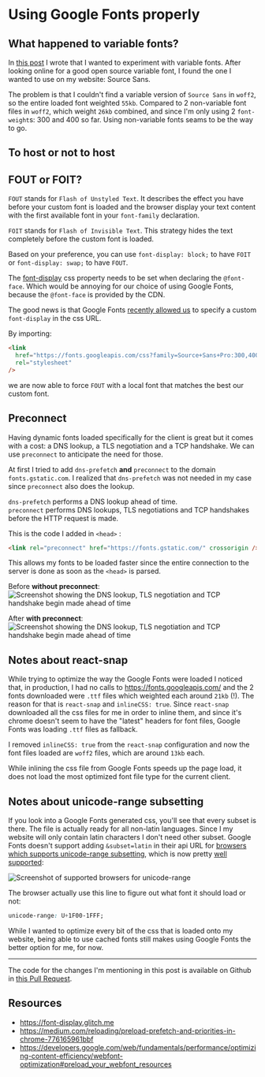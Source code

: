 # Using Google Fonts properly

## What happened to variable fonts?

In [this post](https://benoitzohar.com/blog/TODO) I wrote that I wanted to experiment with variable fonts. After looking online for a good open source variable font, I found the one I wanted to use on my website: Source Sans.

The problem is that I couldn't find a variable version of `Source Sans` in `woff2`, so the entire loaded font weighted `55kb`. Compared to 2 non-variable font files in `woff2`, which weight `26kb` combined, and since I'm only using 2 `font-weight`s: 300 and 400 so far. Using non-variable fonts seams to be the way to go.

## To host or not to host

## FOUT or FOIT?

`FOUT` stands for `Flash of Unstyled Text`. It describes the effect you have before your custom font is loaded and the browser display your text content with the first available font in your `font-family` declaration.

`FOIT` stands for `Flash of Invisible Text`. This strategy hides the text completely before the custom font is loaded.

Based on your preference, you can use `font-display: block;` to have `FOIT` or `font-display: swap;` to have `FOUT`.

The [font-display](https://developer.mozilla.org/en-US/docs/Web/CSS/@font-face/font-display) css property needs to be set when declaring the `@font-face`. Which would be annoying for our choice of using Google Fonts, because the `@font-face` is provided by the CDN.

The good news is that Google Fonts [recently allowed us](https://css-tricks.com/google-fonts-is-adding-font-display/) to specify a custom `font-display` in the css URL.

By importing:

```html
<link
  href="https://fonts.googleapis.com/css?family=Source+Sans+Pro:300,400&display=swap"
  rel="stylesheet"
/>
```

we are now able to force `FOUT` with a local font that matches the best our custom font.

## Preconnect

Having dynamic fonts loaded specifically for the client is great but it comes with a cost: a DNS lookup, a TLS negotiation and a TCP handshake. We can use `preconnect` to anticipate the need for those.

At first I tried to add `dns-prefetch` **and** `preconnect` to the domain `fonts.gstatic.com`. I realized that `dns-prefetch` was not needed in my case since `preconnect` also does the lookup.

`dns-prefetch` performs a DNS lookup ahead of time.  
`preconnect` performs DNS lookups, TLS negotiations and TCP handshakes before the HTTP request is made.

This is the code I added in `<head>` :

```html
<link rel="preconnect" href="https://fonts.gstatic.com/" crossorigin />
```

This allows my fonts to be loaded faster since the entire connection to the server is done as soon as the `<head>` is parsed.

Before **without preconnect**:
![Screenshot showing the DNS lookup, TLS negotiation and TCP handshake begin made ahead of time](https://i.ibb.co/YZ1npJV/Screenshot-2019-06-05-00-05-14.png)

After **with preconnect**:
![Screenshot showing the DNS lookup, TLS negotiation and TCP handshake begin made ahead of time](https://i.ibb.co/DpnKHMw/Screenshot-2019-06-04-23-58-39.png)

## Notes about react-snap

While trying to optimize the way the Google Fonts were loaded I noticed that, in production, I had no calls to https://fonts.googleapis.com/ and the 2 fonts downloaded were `.ttf` files which weighted each around `21kb` (!).
The reason for that is `react-snap` and `inlineCSS: true`. Since `react-snap` downloaded all the css files for me in order to inline them, and since it's chrome doesn't seem to have the "latest" headers for font files, Google Fonts was loading `.ttf` files as fallback.

I removed `inlineCSS: true` from the `react-snap` configuration and now the font files loaded are `woff2` files, which are around `13kb` each.

While inlining the css file from Google Fonts speeds up the page load, it does not load the most optimized font file type for the current client.

## Notes about unicode-range subsetting

If you look into a Google Fonts generated css, you'll see that every subset is there. The file is actually ready for all non-latin languages.
Since I my website will only contain latin characters I don't need other subset.
Google Fonts doesn't support adding `&subset=latin` in their api URL for [browsers which supports unicode-range subsetting](https://developers.google.com/web/fundamentals/performance/optimizing-content-efficiency/webfont-optimization), which is now pretty [well supported](https://caniuse.com/#search=unicode-range):

![Screenshot of supported browsers for unicode-range](https://i.ibb.co/9cPdwdL/Screenshot-2019-06-04-23-55-27.png)

The browser actually use this line to figure out what font it should load or not:

```css
unicode-range: U+1F00-1FFF;
```

While I wanted to optimize every bit of the css that is loaded onto my website, being able to use cached fonts still makes using Google Fonts the better option for me, for now.

---

The code for the changes I'm mentioning in this post is available on Github in [this Pull Request](https://github.com/benoitzohar/benoitzohar.com/pull/2).

## Resources

- https://font-display.glitch.me
- https://medium.com/reloading/preload-prefetch-and-priorities-in-chrome-776165961bbf
- https://developers.google.com/web/fundamentals/performance/optimizing-content-efficiency/webfont-optimization#preload_your_webfont_resources

